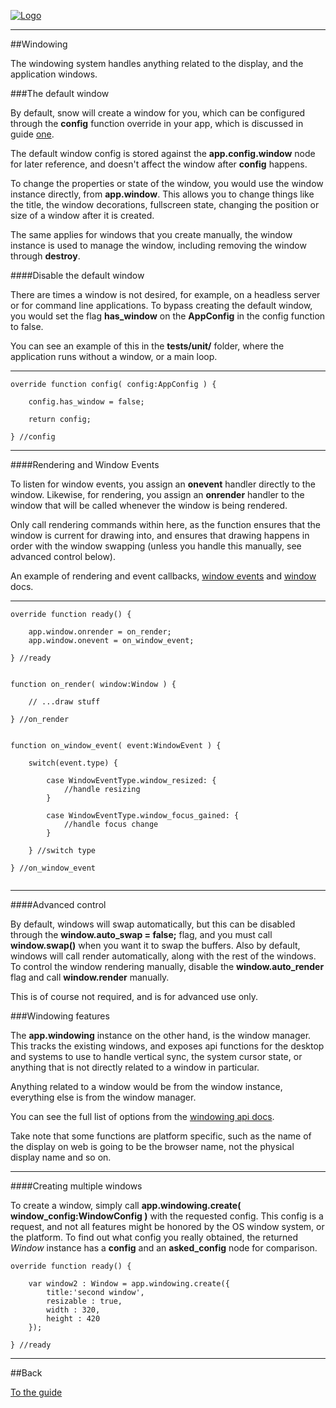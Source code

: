 [![Logo]({{{rel_path}}}images/logo.png)]({{{rel_path}}}index.html#guide)

---

##Windowing

The windowing system handles anything related to the display, and the application windows.   

###The default window

By default, snow will create a window for you, which can be configured through the **config** function override in your app, which is discussed in guide [one]({{{rel_path}}}guide/one.html).   

The default window config is stored against the **app.config.window** node for later reference, and doesn't affect the window after **config** happens.   

To change the properties or state of the window, you would use the window instance directly, from **app.window**. 
This allows you to change things like the title, the window decorations, fullscreen state, changing the position or size of a window after it is created.   

The same applies for windows that you create manually, the window instance is used to manage the window, including removing the window through **destroy**.

####Disable the default window

There are times a window is not desired, for example, on a headless server or for command line applications. 
To bypass creating the default window, you would set the flag **has_window** on the **AppConfig** in the config function to false.

You can see an example of this in the **tests/unit/** folder, where the application runs without a window, or a main loop.

---

```
override function config( config:AppConfig ) {

    config.has_window = false;

    return config;

} //config
```

---

####Rendering and Window Events

To listen for window events, you assign an **onevent** handler directly to the window. Likewise, for rendering, you assign an **onrender** handler to the window that will be called whenever the window is being rendered. 

Only call rendering commands within here, as the function ensures that the window is current for drawing into, and ensures that drawing happens in order with the window swapping (unless you handle this manually, see advanced control below).

An example of rendering and event callbacks, [window events]({{{rel_path}}}api/snow/types/WindowEventType.html) and [window](api/snow/window/Window.html) docs.

---
```
override function ready() {

    app.window.onrender = on_render;
    app.window.onevent = on_window_event;

} //ready


function on_render( window:Window ) {
    
    // ...draw stuff

} //on_render


function on_window_event( event:WindowEvent ) {
    
    switch(event.type) {

        case WindowEventType.window_resized: {
            //handle resizing
        }

        case WindowEventType.window_focus_gained: {
            //handle focus change
        }

    } //switch type

} //on_window_event


```

---

####Advanced control

By default, windows will swap automatically, but this can be disabled through the **window.auto_swap = false;** flag, and you must call **window.swap()** when you want it to swap the buffers.
Also by default, windows will call render automatically, along with the rest of the windows. To control the window rendering manually, disable the **window.auto_render** flag and call **window.render** manually.

This is of course not required, and is for advanced use only.


###Windowing features

The **app.windowing** instance on the other hand, is the window manager. This tracks the existing windows, 
and exposes api functions for the desktop and systems to use to handle vertical sync, the system cursor state, 
or anything that is not directly related to a window in particular. 

Anything related to a window would be from the window instance, everything else is from the window manager.

You can see the full list of options from the [windowing api docs]({{{rel_path}}}api/snow/window/Windowing.html).

Take note that some functions are platform specific, such as the name of the display on web is going to be the browser name, not the physical display name and so on.

---

####Creating multiple windows

To create a window, simply call **app.windowing.create( window_config:WindowConfig )** with the requested config. 
This config is a request, and not all features might be honored by the OS window system, or the platform. 
To find out what config you really obtained, the returned *Window* instance has a **config** and an **asked_config** node for comparison.

```
override function ready() {

    var window2 : Window = app.windowing.create({
        title:'second window',
        resizable : true,
        width : 320,
        height : 420
    });

} //ready
```

---

##Back

[To the guide]({{{rel_path}}}index.html#guide)

<br/><br/><br/>
<br/><br/><br/>